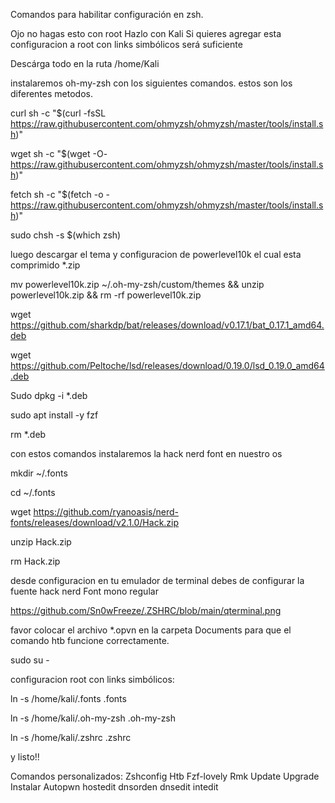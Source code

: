 Comandos para habilitar configuración en zsh.

Ojo no hagas esto con root
Hazlo con Kali
Si quieres agregar esta configuracion a root con links simbólicos será suficiente

Descárga todo en la ruta /home/Kali

instalaremos oh-my-zsh con los siguientes comandos.
estos son los diferentes metodos.


curl sh -c "$(curl -fsSL https://raw.githubusercontent.com/ohmyzsh/ohmyzsh/master/tools/install.sh)"


wget sh -c "$(wget -O- https://raw.githubusercontent.com/ohmyzsh/ohmyzsh/master/tools/install.sh)"


fetch sh -c "$(fetch -o - https://raw.githubusercontent.com/ohmyzsh/ohmyzsh/master/tools/install.sh)"



sudo chsh -s $(which zsh)

luego descargar el tema y configuracion de powerlevel10k el cual esta comprimido *.zip

mv powerlevel10k.zip ~/.oh-my-zsh/custom/themes && unzip powerlevel10k.zip && rm -rf powerlevel10k.zip

wget https://github.com/sharkdp/bat/releases/download/v0.17.1/bat_0.17.1_amd64.deb

wget https://github.com/Peltoche/lsd/releases/download/0.19.0/lsd_0.19.0_amd64.deb

Sudo  dpkg  -i  *.deb

sudo apt install -y fzf

rm   *.deb


con estos comandos instalaremos la hack nerd font en nuestro os

mkdir ~/.fonts

cd  ~/.fonts

wget https://github.com/ryanoasis/nerd-fonts/releases/download/v2.1.0/Hack.zip

unzip Hack.zip

rm Hack.zip

desde configuracion en tu  emulador de terminal debes de configurar la fuente hack nerd Font mono regular 

https://github.com/Sn0wFreeze/.ZSHRC/blob/main/qterminal.png

favor colocar el archivo *.opvn en la carpeta Documents para que el comando htb funcione correctamente.

sudo su -

configuracion root con links simbólicos:

ln -s /home/kali/.fonts .fonts

ln -s /home/kali/.oh-my-zsh .oh-my-zsh

ln -s /home/kali/.zshrc .zshrc


y listo!!

Comandos personalizados:
Zshconfig
Htb
Fzf-lovely
Rmk
Update
Upgrade
Instalar
Autopwn
hostedit
dnsorden
dnsedit
intedit
